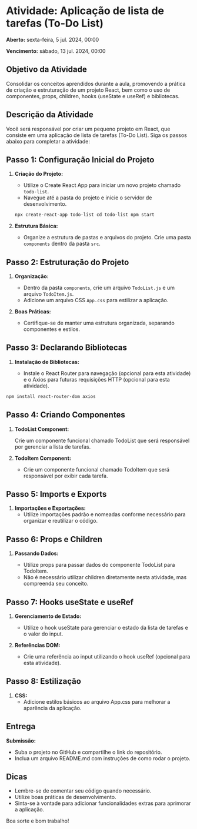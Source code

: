 # Atividade: Aplicação de lista de tarefas (To-Do List)

**Aberto:** sexta-feira, 5 jul. 2024, 00:00

**Vencimento:** sábado, 13 jul. 2024, 00:00

## Objetivo da Atividade

Consolidar os conceitos aprendidos durante a aula, promovendo a prática de criação e estruturação de um projeto React, bem como o uso de componentes, props, children, hooks (useState e useRef) e bibliotecas.

## Descrição da Atividade

Você será responsável por criar um pequeno projeto em React, que consiste em uma aplicação de lista de tarefas (To-Do List). Siga os passos abaixo para completar a atividade:

## Passo 1: Configuração Inicial do Projeto

1. **Criação do Projeto:**

   - Utilize o Create React App para iniciar um novo projeto chamado `todo-list`.
   - Navegue até a pasta do projeto e inicie o servidor de desenvolvimento.

   ```bash
   npx create-react-app todo-list cd todo-list npm start
   ```

2. **Estrutura Básica:**

   - Organize a estrutura de pastas e arquivos do projeto. Crie uma pasta `components` dentro da pasta `src`.

## Passo 2: Estruturação do Projeto

1. **Organização:**

   - Dentro da pasta `components`, crie um arquivo `TodoList.js` e um arquivo `TodoItem.js`.
   - Adicione um arquivo CSS `App.css` para estilizar a aplicação.

2. **Boas Práticas:**

   - Certifique-se de manter uma estrutura organizada, separando componentes e estilos.

## Passo 3: Declarando Bibliotecas

1. **Instalação de Bibliotecas:**

   - Instale o React Router para navegação (opcional para esta atividade) e o Axios para futuras requisições HTTP (opcional para esta atividade).

```bash
npm install react-router-dom axios
```

## Passo 4: Criando Componentes

1. **TodoList Component:**

   Crie um componente funcional chamado TodoList que será responsável por gerenciar a lista de tarefas.

2. **TodoItem Component:**
   - Crie um componente funcional chamado TodoItem que será responsável por exibir cada tarefa.

## Passo 5: Imports e Exports

1. **Importações e Exportações:**
   - Utilize importações padrão e nomeadas conforme necessário para organizar e reutilizar o código.

## Passo 6: Props e Children

1. **Passando Dados:**

   - Utilize props para passar dados do componente TodoList para TodoItem.
   - Não é necessário utilizar children diretamente nesta atividade, mas compreenda seu conceito.

## Passo 7: Hooks useState e useRef

1. **Gerenciamento de Estado:**

   - Utilize o hook useState para gerenciar o estado da lista de tarefas e o valor do input.

2. **Referências DOM:**

   - Crie uma referência ao input utilizando o hook useRef (opcional para esta atividade).

## Passo 8: Estilização

1. **CSS:**
   - Adicione estilos básicos ao arquivo App.css para melhorar a aparência da aplicação.

## Entrega

**Submissão:**

- Suba o projeto no GitHub e compartilhe o link do repositório.
- Inclua um arquivo README.md com instruções de como rodar o projeto.

## Dicas

- Lembre-se de comentar seu código quando necessário.
- Utilize boas práticas de desenvolvimento.
- Sinta-se à vontade para adicionar funcionalidades extras para aprimorar a aplicação.

Boa sorte e bom trabalho!

